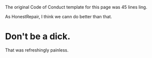 The original Code of Conduct template for this page was 45 lines ling. 

As HonestRepair, I think we cann do better than that.


# Don't be a dick.


That was refreshingly painless.

